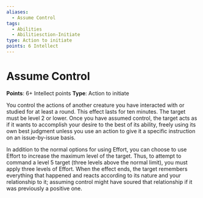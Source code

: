 ```yaml
---
aliases:
  - Assume Control
tags:
  - Abilities
  - Abilitiesction-Initiate
type: Action to initiate
points: 6 Intellect
---
```


# Assume Control

**Points**: 6+ Intellect points
**Type**: Action to initiate

You control the actions of another creature you have interacted with or studied for at least a round. This effect lasts for ten minutes. The target must be level 2 or lower. Once you have assumed control, the target acts as if it wants to accomplish your desire to the best of its ability, freely using its own best judgment unless you use an action to give it a specific instruction on an issue-by-issue basis.

In addition to the normal options for using Effort, you can choose to use Effort to increase the maximum level of the target. Thus, to attempt to command a level 5 target (three levels above the normal limit), you must apply three levels of Effort. When the effect ends, the target remembers everything that happened and reacts according to its nature and your relationship to it; assuming control might have soured that relationship if it was previously a positive one.
